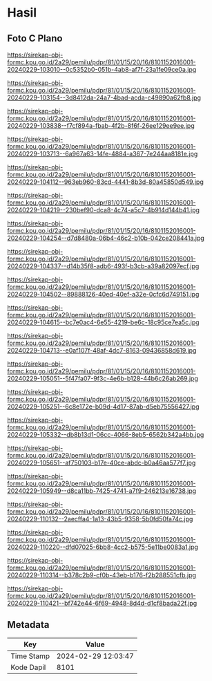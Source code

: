 # Hasil

## Foto C Plano

https://sirekap-obj-formc.kpu.go.id/2a29/pemilu/pdpr/81/01/15/20/16/8101152016001-20240229-103010--0c5352b0-051b-4ab8-af7f-23a1fe09ce0a.jpg

https://sirekap-obj-formc.kpu.go.id/2a29/pemilu/pdpr/81/01/15/20/16/8101152016001-20240229-103154--3d8412da-24a7-4bad-acda-c49890a62fb8.jpg

https://sirekap-obj-formc.kpu.go.id/2a29/pemilu/pdpr/81/01/15/20/16/8101152016001-20240229-103838--f7cf894a-fbab-4f2b-8f6f-26ee129ee9ee.jpg

https://sirekap-obj-formc.kpu.go.id/2a29/pemilu/pdpr/81/01/15/20/16/8101152016001-20240229-103713--6a967a63-14fe-4884-a367-7e244aa8181e.jpg

https://sirekap-obj-formc.kpu.go.id/2a29/pemilu/pdpr/81/01/15/20/16/8101152016001-20240229-104112--963eb960-83cd-4441-8b3d-80a45850d549.jpg

https://sirekap-obj-formc.kpu.go.id/2a29/pemilu/pdpr/81/01/15/20/16/8101152016001-20240229-104219--230bef90-dca8-4c74-a5c7-4b914d144b41.jpg

https://sirekap-obj-formc.kpu.go.id/2a29/pemilu/pdpr/81/01/15/20/16/8101152016001-20240229-104254--d7d8480a-06b4-46c2-b10b-042ce208441a.jpg

https://sirekap-obj-formc.kpu.go.id/2a29/pemilu/pdpr/81/01/15/20/16/8101152016001-20240229-104337--d14b35f8-adb6-493f-b3cb-a39a82097ecf.jpg

https://sirekap-obj-formc.kpu.go.id/2a29/pemilu/pdpr/81/01/15/20/16/8101152016001-20240229-104502--89888126-40ed-40ef-a32e-0cfc6d749151.jpg

https://sirekap-obj-formc.kpu.go.id/2a29/pemilu/pdpr/81/01/15/20/16/8101152016001-20240229-104615--bc7e0ac4-6e55-4219-be6c-18c95ce7ea5c.jpg

https://sirekap-obj-formc.kpu.go.id/2a29/pemilu/pdpr/81/01/15/20/16/8101152016001-20240229-104713--e0af107f-48af-4dc7-8163-09436858d619.jpg

https://sirekap-obj-formc.kpu.go.id/2a29/pemilu/pdpr/81/01/15/20/16/8101152016001-20240229-105051--5f47fa07-9f3c-4e6b-b128-44b6c26ab269.jpg

https://sirekap-obj-formc.kpu.go.id/2a29/pemilu/pdpr/81/01/15/20/16/8101152016001-20240229-105251--6c8e172e-b09d-4d17-87ab-d5eb75556427.jpg

https://sirekap-obj-formc.kpu.go.id/2a29/pemilu/pdpr/81/01/15/20/16/8101152016001-20240229-105332--db8b13d1-06cc-4066-8eb5-6562b342a4bb.jpg

https://sirekap-obj-formc.kpu.go.id/2a29/pemilu/pdpr/81/01/15/20/16/8101152016001-20240229-105651--af750103-b17e-40ce-abdc-b0a46aa577f7.jpg

https://sirekap-obj-formc.kpu.go.id/2a29/pemilu/pdpr/81/01/15/20/16/8101152016001-20240229-105949--d8ca11bb-7425-4741-a7f9-246213e16738.jpg

https://sirekap-obj-formc.kpu.go.id/2a29/pemilu/pdpr/81/01/15/20/16/8101152016001-20240229-110132--2aecffa4-1a13-43b5-9358-5b0fd50fa74c.jpg

https://sirekap-obj-formc.kpu.go.id/2a29/pemilu/pdpr/81/01/15/20/16/8101152016001-20240229-110220--dfd07025-6bb8-4cc2-b575-5e11be0083a1.jpg

https://sirekap-obj-formc.kpu.go.id/2a29/pemilu/pdpr/81/01/15/20/16/8101152016001-20240229-110314--b378c2b9-cf0b-43eb-b176-f2b288551cfb.jpg

https://sirekap-obj-formc.kpu.go.id/2a29/pemilu/pdpr/81/01/15/20/16/8101152016001-20240229-110421--bf742e44-6f69-4948-8d4d-d1cf8bada22f.jpg


## Metadata

| Key        | Value               |
| ---------- | ------------------- |
| Time Stamp | 2024-02-29 12:03:47 |
| Kode Dapil | 8101                |



